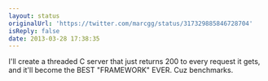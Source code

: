 ```yaml
---
layout: status
originalUrl: 'https://twitter.com/marcgg/status/317329885846728704'
isReply: false
date: 2013-03-28 17:38:35
---
```


I'll create a threaded C server that just returns 200 to every request it gets, and it'll become the BEST "FRAMEWORK" EVER. Cuz benchmarks.

